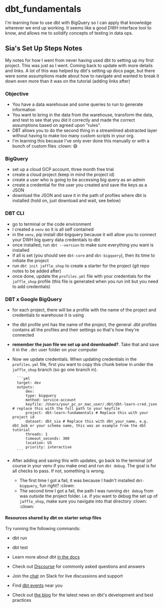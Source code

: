 # dbt_fundamentals

I'm learning how to use dbt with BigQuery so I can apply that knowledge wherever we end up working. It seems like a good DWH interface tool to know, and allows me to solidify concepts of testing in data ops.

## Sia's Set Up Steps Notes

My notes for how I went from never having used dbt to setting up my first project. This was just as I went. Coming back to update with more details and links. A lot of this was helped by dbt's setting up docs page, but there were some assumptions made about how to navigate and wanted to break it down even more than it was on the tutorial (adding links after)

### Objective

- You have a data warehouse and some queries to run to generate information
- You want to bring in the data from the warehouse, transform the data, and test to see that you did it correctly and made the correct assumptions based on agreed upon "rules".
- DBT allows you to do the second thing in a streamlined abstracted layer without having to make too many custom scripts in your org.
- I'm learning this because I've only ever done this manually or with a bunch of custom files :clown: :smile:

### BigQuery

- set up a cloud GCP account, three month free trial
- create a cloud project (keep in mind the project id)
- create a user who is going to be accessing big query as an admin
- create a credential for the user you created and save the keys as a JSON
- download the JSON and save it in the path of profiles where dbt is installed (hold on, just download and wait, see below)

### DBT CLI

- go to terminal or the code environment
- I created a `venv` so it is all self contained
- in the `venv`, pip install dbt-bigquery because it will allow you to connect your DWH big query data credentials to dbt
- once installed, run `dbt --version` to make sure everything you want is installed
- if all is set (you should see `dbt-core` and `dbt-bigquery`), then its time to initiate the project
- run `dbt init jaffle_shop` to create a starter for the project (git repo notes to be added after)
- once done, update the `profiles.yml` file with your credentials for the `jaffle_shop` profile (this file is generated when you run init but you need to add credentials)

### DBT x Google BigQuery

- for each project, there will be a profile with the name of the project and credentials to warehouse it is using
- the dbt profile yml has the name of the project, the general .dbt profiles contains all the profiles and their settings so that's how they're connected
- **remember the json file we set up and downloaded?**. Take that and save it in the `.dbt` user folder on your computer
- Now we update credentials. When updating credentials in the `profiles.yml` file, first you want to copy this chunk below in under the `jaffle_shop` branch (so go one branch in).

        ```yml
        target: dev
        outputs:
            dev:
            type: bigquery
            method: service-account
            keyfile: /Users/your_pc_or_mac_user/.dbt/dbt-learn-cred.json # replace this with the full path to your keyfile
            project: dbt-learn-fundamentals # Replace this with your project id
            dataset: dbt_sia # Replace this with dbt_your_name, e.g. dbt_bob or your schema name, this was an example from the dbt tutorial
            threads: 1
            timeout_seconds: 300
            location: US
            priority: interactive
        ```
- After adding and saving this with updates, go back to the terminal (of course in your venv if you make one) and run `dbt debug`. The goal is for all checks to pass. If not, something is wrong.
  - The first time I got a fail, it was because I hadn't installed `dbt-bigquery`, fun right? :clown:
  - The second time I got a fail, the path I was running `dbt debug` from was outside the project folder. i.e. if you want to debug the set up of `jaffle_shop`, make sure you navigate into that directory :clown: :clown:

#### Resources shared by dbt on starter setup files

Try running the following commands:

- dbt run
- dbt test

- Learn more about dbt [in the docs](https://docs.getdbt.com/docs/introduction)
- Check out [Discourse](https://discourse.getdbt.com/) for commonly asked questions and answers
- Join the [chat](https://community.getdbt.com/) on Slack for live discussions and support
- Find [dbt events](https://events.getdbt.com) near you
- Check out [the blog](https://blog.getdbt.com/) for the latest news on dbt's development and best practices

